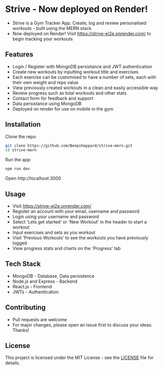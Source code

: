 # Strive - Now deployed on Render!
- Strive is a Gym Tracker App. Create, log and review personalised workouts - built using the MERN stack
- Now deployed on Render! Visit https://strive-ei2e.onrender.com/ to begin tracking your workouts

## Features
- Login / Register with MongoDB persistance and JWT authentication
- Create new workouts by inputting workout title and exercises
- Each exercise can be customised to have a number of sets, each with their own weight and reps value
- View previously created workouts in a clean and easily accessible way
- Review progress such as total workouts and other stats
- Contact form for feedback and support
- Data persistance using MongoDB
- Deployed on render for use on mobile in the gym

## Installation
Clone the repo:
```bash
git clone https://github.com/Benpsheppard/strive-mern.git
cd strive-mern
```
Run the app:
```bash
npm run dev
```
Open http://localhost:3000

## Usage
- Visit https://strive-ei2e.onrender.com/
- Register an account with your email, username and password
- Login using your username and password
- Select 'Lets get started' or 'New Workout' in the header to start a workout
- Input exercises and sets as you workout
- Visit 'Previous Workouts' to see the workouts you have previously logged
- View progress stats and charts on the 'Progress' tab

## Tech Stack
- MongoDB - Database, Data persistence
- Node.js and Express - Backend
- React.js - Frontend
- JWTs - Authentication

## Contributing
- Pull requests are welcome
- For major changes, please open an issue first to discuss your ideas. Thanks!

## License 
This project is licensed under the MIT License - see the [LICENSE](LICENSE) file for details.
